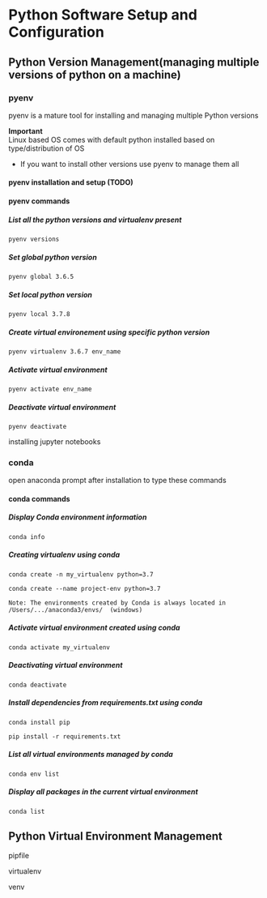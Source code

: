 # Python Software Setup and Configuration 


## Python Version Management(managing multiple versions of python on a machine)

### pyenv

pyenv is a mature tool for installing and managing multiple Python versions

**Important**  
Linux based OS comes with default python installed based on type/distribution of OS
+ If you want to install other versions use pyenv to manage them all


#### pyenv installation and setup (TODO)


#### pyenv commands

##### List all the python versions and virtualenv present
```
pyenv versions
```

##### Set global python version
```
pyenv global 3.6.5
```

##### Set local python version
```
pyenv local 3.7.8
```

##### Create virtual environement using specific python version
```
pyenv virtualenv 3.6.7 env_name
```

##### Activate virtual environment
```
pyenv activate env_name
```

##### Deactivate virtual environment
```
pyenv deactivate
```



installing jupyter notebooks


### conda
open anaconda prompt after installation to type these commands

#### conda commands
##### Display Conda environment information
```
conda info
```

##### Creating virtualenv using conda
```
conda create -n my_virtualenv python=3.7

conda create --name project-env python=3.7

Note: The environments created by Conda is always located in /Users/.../anaconda3/envs/  (windows)
```

##### Activate virtual environment created using conda
```
conda activate my_virtualenv
```

##### Deactivating virtual environment
```
conda deactivate
```

##### Install dependencies from requirements.txt using conda
```
conda install pip

pip install -r requirements.txt
```

##### List all virtual environments managed by conda
```
conda env list
```

##### Display all packages in the current virtual environment
```
conda list
```

## Python Virtual Environment Management

pipfile

virtualenv

venv


